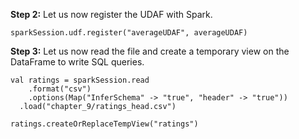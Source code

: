 
**Step 2:** Let us now register the UDAF with Spark.

```
sparkSession.udf.register("averageUDAF", averageUDAF)
```

**Step 3:** Let us now read the file and create a temporary view on the DataFrame to write SQL queries.
 
```
val ratings = sparkSession.read
	.format("csv")
	.options(Map("InferSchema" -> "true", "header" -> "true"))
  .load("chapter_9/ratings_head.csv")

ratings.createOrReplaceTempView("ratings")
```
